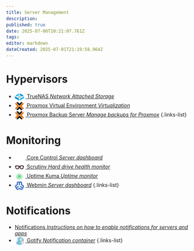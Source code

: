 ```yaml
---
title: Server Management
description: 
published: true
date: 2025-07-06T10:21:07.761Z
tags: 
editor: markdown
dateCreated: 2025-07-01T21:19:58.964Z
---
```


# Hypervisors
- [<img src="/truenas-core.png" width="25" style="vertical-align:middle;margin-right:4px"> TrueNAS *Network Attached Storage*](/TrueNAS)
- [<img src="/proxmox.png" width="25" style="vertical-align:middle;margin-right:4px"> Proxmox Virtual Environment *Virtualization*](/Proxmox)
- [<img src="/proxmox.png" width="25" style="vertical-align:middle;margin-right:4px"> Proxmox Backup Server *Manage backups for Proxmox*](/pbs)
{.links-list}


# Monitoring
- [<img src="/corecontrol-light.png" width="25" style="vertical-align:middle;margin-right:4px"> Core Control *Server dashboard*](/corecontrol)
- [<img src="/scrutiny.png" width="25" style="vertical-align:middle;margin-right:4px"> Scrutiny *Hard drive health monitor*](/scrutiny)
- [<img src="/uptime-kuma.png" width="25" style="vertical-align:middle;margin-right:4px"> Uptime Kuma *Uptime monitor*](/Kuma)
- [<img src="/webmin.png" width="25" style="vertical-align:middle;margin-right:4px"> Webmin *Server dashboard*](/webmin)
{.links-list}

# Notifications
- [<span class="mdi mdi-bell"></span> Notifications *Instructions on how to enable notifications for servers and apps*](/Notifications)
- [<img src="/gotify.png" width="25" style="vertical-align:middle;margin-right:4px"> Gotify *Notification container*](/gotify)
{.links-list}